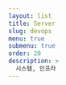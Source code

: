 ```yaml
---
layout: list
title: Server 
slug: devops
menu: true
submenu: true
order: 20
description: >
  시스템, 인프라
---
```


